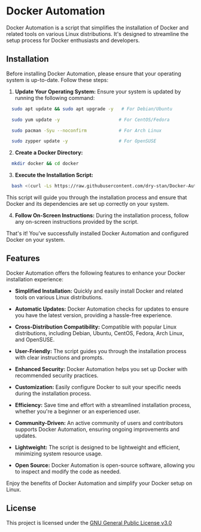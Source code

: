 
# Docker Automation

Docker Automation is a script that simplifies the installation of Docker and related tools on various Linux distributions. It's designed to streamline the setup process for Docker enthusiasts and developers.

## Installation

Before installing Docker Automation, please ensure that your operating system is up-to-date. Follow these steps:
1. **Update Your Operating System:**
Ensure your system is updated by running the following command:
```bash
  sudo apt update && sudo apt upgrade -y   # For Debian/Ubuntu
```
```bash
  sudo yum update -y                      # For CentOS/Fedora
```
```bash
  sudo pacman -Syu --noconfirm            # For Arch Linux
```
```bash
  sudo zypper update -y                   # For OpenSUSE
```    
2. **Create a Docker Directory:**
```bash
  mkdir docker && cd docker
```
3. **Execute the Installation Script:**
```bash
  bash <(curl -Ls https://raw.githubusercontent.com/dry-stan/Docker-Automation/main/docker-tools-installer.sh)
```
This script will guide you through the installation process and ensure that Docker and its dependencies are set up correctly on your system.

4. **Follow On-Screen Instructions:**
During the installation process, follow any on-screen instructions provided by the script.

That's it! You've successfully installed Docker Automation and configured Docker on your system.
## Features

Docker Automation offers the following features to enhance your Docker installation experience:

- **Simplified Installation:** Quickly and easily install Docker and related tools on various Linux distributions.

- **Automatic Updates:** Docker Automation checks for updates to ensure you have the latest version, providing a hassle-free experience.

- **Cross-Distribution Compatibility:** Compatible with popular Linux distributions, including Debian, Ubuntu, CentOS, Fedora, Arch Linux, and OpenSUSE.

- **User-Friendly:** The script guides you through the installation process with clear instructions and prompts.

- **Enhanced Security:** Docker Automation helps you set up Docker with recommended security practices.

- **Customization:** Easily configure Docker to suit your specific needs during the installation process.

- **Efficiency:** Save time and effort with a streamlined installation process, whether you're a beginner or an experienced user.

- **Community-Driven:** An active community of users and contributors supports Docker Automation, ensuring ongoing improvements and updates.

- **Lightweight:** The script is designed to be lightweight and efficient, minimizing system resource usage.

- **Open Source:** Docker Automation is open-source software, allowing you to inspect and modify the code as needed.

Enjoy the benefits of Docker Automation and simplify your Docker setup on Linux.



## License

This project is licensed under the [GNU General Public License v3.0](https://github.com/dry-stan/Docker-Automation/blob/9ea6c05ed7162dde81ca14711bc30ef4eb1f6dae/LICENSE)

